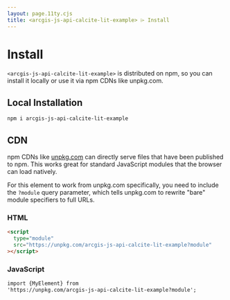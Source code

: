 ```yaml
---
layout: page.11ty.cjs
title: <arcgis-js-api-calcite-lit-example> ⌲ Install
---
```


# Install

`<arcgis-js-api-calcite-lit-example>` is distributed on npm, so you can install it locally or use it via npm CDNs like unpkg.com.

## Local Installation

```bash
npm i arcgis-js-api-calcite-lit-example
```

## CDN

npm CDNs like [unpkg.com]() can directly serve files that have been published to npm. This works great for standard JavaScript modules that the browser can load natively.

For this element to work from unpkg.com specifically, you need to include the `?module` query parameter, which tells unpkg.com to rewrite "bare" module specifiers to full URLs.

### HTML

```html
<script
  type="module"
  src="https://unpkg.com/arcgis-js-api-calcite-lit-example?module"
></script>
```

### JavaScript

```html
import {MyElement} from
'https://unpkg.com/arcgis-js-api-calcite-lit-example?module';
```
